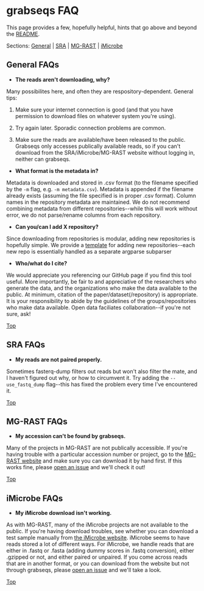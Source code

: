# grabseqs FAQ

This page provides a few, hopefully helpful, hints that go above and beyond the [README](https://github.com/louiejtaylor/grabseqs/blob/master/README.md).

Sections: [General](#general-faqs) | [SRA](#sra-faqs) | [MG-RAST](#mg-rast-faqs) | [iMicrobe](#imicrobe-faqs)

## General FAQs

 - **The reads aren't downloading, why?**

Many possibilites here, and often they are respository-dependent. General tips: 

1) Make sure your internet connection is good (and that you have permission to download files on whatever system you're using). 

2) Try again later. Sporadic connection problems are common. 

3) Make sure the reads are available/have been released to the public. Grabseqs only accesses publically available reads, so if you can't download from the SRA/iMicrobe/MG-RAST website without logging in, neither can grabseqs.

 - **What format is the metadata in?**

Metadata is downloaded and stored in .csv format (to the filename specified by the `-m` flag, e.g. `-m metadata.csv`). Metadata is appended if the filename already exists (assuming the file specified is in proper .csv format). Column names in the repository metadata are maintained. We do not recommend combining metadata from different repositories--while this will work without error, we do not parse/rename columns from each repository.

 - **Can you/can I add X repository?**

Since downloading from repositories is modular, adding new repositories is hopefully simple. We provide a [template](https://github.com/louiejtaylor/grabseqs/blob/master/template.py) for adding new repositories--each new repo is essentially handled as a separate argparse subparser

 - **Who/what do I cite?**

We would appreciate you referencing our GitHub page if you find this tool useful. More importantly, be fair to and appreciative of the researchers who generate the data, and the organizations who make the data available to the public. At minimum, citation of the paper/dataset(/repository) is appropriate. It is your responsibility to abide by the guidelines of the groups/repositories who make data available. Open data faciliates collaboration--if you're not sure, ask!

[Top](#grabseqs-faq)

## SRA FAQs

 - **My reads are not paired properly.**

Sometimes fasterq-dump filters out reads but won't also filter the mate, and I haven't figured out why, or how to circumvent it. Try adding the `--use_fastq_dump` flag--this has fixed the problem every time I've encountered it.

[Top](#grabseqs-faq)

## MG-RAST FAQs

 - **My accession can't be found by grabseqs.**

Many of the projects in MG-RAST are not publically accessible. If you're having trouble with a particular accession number or project, go to the [MG-RAST website](http://www.mg-rast.org/) and make sure you can download it by hand first. If this works fine, please [open an issue](https://github.com/louiejtaylor/grabseqs/issues) and we'll check it out!

[Top](#grabseqs-faq)

## iMicrobe FAQs

 - **My iMicrobe download isn't working.**

As with MG-RAST, many of the iMicrobe projects are not available to the public. If you're having download troubles, see whether you can download a test sample manually from [the iMicrobe website](https://www.imicrobe.us/). iMicrobe seems to have reads stored a lot of different ways. For iMicrobe, we handle reads that are either in .fastq or .fasta (adding dummy scores in .fastq conversion), either .gzipped or not, and either paired or unpaired. If you come across reads that are in another format, or you can download from the website but not through grabseqs, please [open an issue](https://github.com/louiejtaylor/grabseqs/issues) and we'll take a look.

[Top](#grabseqs-faq)
